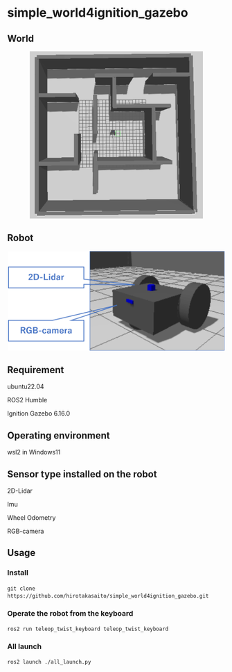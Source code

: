# simple_world4ignition_gazebo

## World 
<p align="center">
    <img src="./images/simple_world_img.png" alt="world" width="400"/>
</p>


## Robot
<p align="center">
<img src="./images/robot_img.png" alt="robot" width="500"/>
</p>


## Requirement
ubuntu22.04

ROS2 Humble

Ignition Gazebo 6.16.0

## Operating environment
wsl2 in Windows11

## Sensor type installed on the robot
2D-Lidar

Imu

Wheel Odometry

RGB-camera

## Usage

### Install 
`git clone https://github.com/hirotakasaito/simple_world4ignition_gazebo.git`

### Operate the robot from the keyboard
`ros2 run teleop_twist_keyboard teleop_twist_keyboard`

### All launch
`ros2 launch ./all_launch.py`


